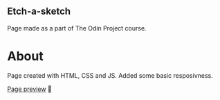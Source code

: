 ## Etch-a-sketch
Page made as a part of The Odin Project course.

# About

Page created with HTML, CSS and JS. Added some basic resposivness. 

[Page preview](https://dariuszk92.github.io/etch-a-sketch/) :art: